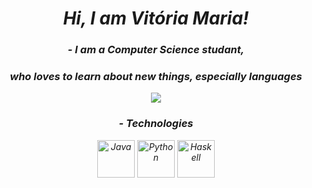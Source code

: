 <div>
    <em align="center"/>
<div/>
    
# Hi, I am Vitória Maria!

### - I am a Computer Science studant, 
### who loves to learn about new things, especially languages

<div>
    <img align="center" heigh="180cm" src="https://github-readme-stats.vercel.app/api?username=Vitoria-Maria0912&shows_Github_logo_instead_ranklevel=true&theme=tokyonight"/>
</div>

### - Technologies

<div>
    <img align="center" alt="Java" height="60" widht="70" src="https://cdn.jsdelivr.net/gh/devicons/devicon/icons/java/java-original-wordmark.svg"/>
    <img align="center" alt="Python" height="60" widht="40" src="https://cdn.jsdelivr.net/gh/devicons/devicon/icons/python/python-original-wordmark.svg"/>
    <img align="center" alt="Haskell" height="60" widht="15" src="https://cdn.jsdelivr.net/gh/devicons/devicon/icons/haskell/haskell-original.svg" />
<div/>

